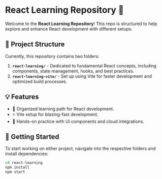 # React Learning Repository 🚀

Welcome to the **React Learning Repository**! This repo is structured to help explore and enhance React development with different setups.

## 📂 Project Structure

Currently, this repository contains two folders:

1. **`react-learning/`** - Dedicated to fundamental React concepts, including components, state management, hooks, and best practices.
2. **`react-learning-vite/`** - Set up using Vite for faster development and optimized build processes.

## 💡 Features

- 📖 Organized learning path for React development.
- ⚡ Vite setup for blazing-fast development.
- 🚀 Hands-on practice with UI components and cloud integrations.

## 🔧 Getting Started

To start working on either project, navigate into the respective folders and install dependencies:

```bash
cd react-learning
npm install
npm start
